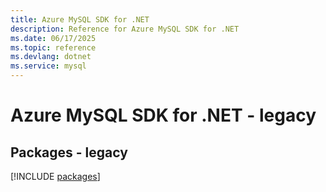 ```yaml
---
title: Azure MySQL SDK for .NET
description: Reference for Azure MySQL SDK for .NET
ms.date: 06/17/2025
ms.topic: reference
ms.devlang: dotnet
ms.service: mysql
---
```

# Azure MySQL SDK for .NET - legacy
## Packages - legacy
[!INCLUDE [packages](mysql-index.md)]